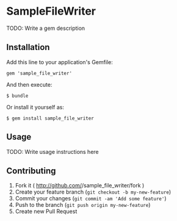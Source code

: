 # SampleFileWriter

TODO: Write a gem description

## Installation

Add this line to your application's Gemfile:

    gem 'sample_file_writer'

And then execute:

    $ bundle

Or install it yourself as:

    $ gem install sample_file_writer

## Usage

TODO: Write usage instructions here

## Contributing

1. Fork it ( http://github.com/<my-github-username>/sample_file_writer/fork )
2. Create your feature branch (`git checkout -b my-new-feature`)
3. Commit your changes (`git commit -am 'Add some feature'`)
4. Push to the branch (`git push origin my-new-feature`)
5. Create new Pull Request
